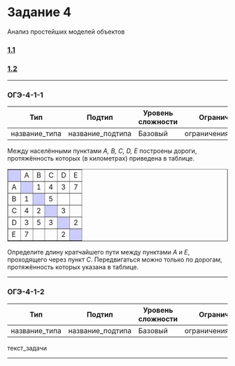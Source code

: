# Задание 4

Анализ простейших моделей объектов

### [1.1](#ОГЭ-4-1-1)
### [1.2](#ОГЭ-4-1-2)

***

<h3 name="ОГЭ-4-1-1">ОГЭ-4-1-1<a class="anchor-link" href="ОГЭ-4-1-1"></a></h3>

| Тип | Подтип | Уровень сложности | Ограничения | Стадия |
| --- | ------ | ----------------- | ----------- | ------ |
| название_типа | название_подтипа | Базовый | ограничения_подтипа | :red_circle: |
 
Между населёнными пунктами <i>A, B, C, D, E</i> построены дороги, протяжённость которых (в километрах) приведена в таблице.

<table align="center" border="1" cellpadding="1" cellspacing="1">
	<tbody>
		<tr>
			<td bgcolor="#CCCCFF">&nbsp;</td>
			<td>A</td>
			<td>B</td>
			<td>C</td>
			<td>D</td>
			<td>E</td>
		</tr>
		<tr>
			<td>A</td>
			<td bgcolor="#CCCCFF">&nbsp;</td>
			<td>1</td>
			<td>4</td>
			<td>3</td>
			<td>7</td>
		</tr>
		<tr>
			<td>B</td>
			<td>1</td>
			<td bgcolor="#CCCCFF">&nbsp;</td>
			<td>5</td>
			<td>&nbsp;</td>
			<td>&nbsp;</td>
		</tr>
		<tr>
			<td>C</td>
			<td>4</td>
			<td>2</td>
			<td bgcolor="#CCCCFF">&nbsp;</td>
			<td>3</td>
			<td>&nbsp;</td>
		</tr>
		<tr>
			<td>D</td>
			<td>3</td>
			<td>5</td>
			<td>3</td>
			<td bgcolor="#CCCCFF">&nbsp;</td>
			<td>2</td>
		</tr>
		<tr>
			<td>E</td>
			<td>7</td>
			<td>&nbsp;</td>
			<td>&nbsp;</td>
			<td>2</td>
			<td bgcolor="#CCCCFF">&nbsp;</td>
		</tr>
	</tbody>
</table> 

Определите длину кратчайшего пути между пунктами  <i>A</i> и <i>Е</i>, проходящего через пункт <i>С</i>. Передвигаться можно только по дорогам, протяжённость которых указана в таблице.
***
 
 <h3 name="ОГЭ-4-1-2">ОГЭ-4-1-2<a class="anchor-link" href="ОГЭ-4-1-2"></a></h3>

| Тип | Подтип | Уровень сложности | Ограничения | Стадия |
| --- | ------ | ----------------- | ----------- | ------ |
| название_типа | название_подтипа | Базовый | ограничения_подтипа | :red_circle: |
 
 текст_задачи
 
 ***